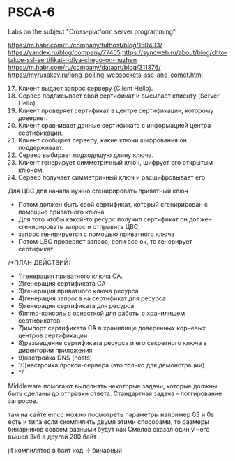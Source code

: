 # PSCA-6
Labs on the subject "Cross-platform server programming"

https://m.habr.com/ru/company/tuthost/blog/150433/
https://yandex.ru/blog/company/77455
https://syncweb.ru/about/blog/chto-takoe-ssl-sertifikat-i-dlya-chego-on-nuzhen
https://m.habr.com/ru/company/dataart/blog/311376/
https://myrusakov.ru/long-polling-websockets-sse-and-comet.html

17. Клиент выдает запрос серверу (Client Hello). 
18. Сервер подписывает свой сертификат и высылает клиенту (Server Hello). 
19. Клиент проверяет сертификат в центре сертификации, которому доверяет. 
20. Клиент сравнивает данные сертификата с информацией центра сертификации. 
21. Клиент сообщает серверу, какие ключи шифрования он поддерживает. 
22. Сервер выбирает подходящую длину ключа. 
23. Клиент генерирует симметричный ключ, шифрует его открытым ключом. 
24. Сервер получает симметричный ключ и расшифровывает его.

Для ЦВС для начала нужно сгенирировать приватный ключ
* Потом должен быть свой сертификат, который сгенирирован с помощью приватного ключа
* Для того чтобы какой-то ресурс получил сертификат он должен сгенирировать запрос и отправить ЦВС,
* запрос генирируется с помощью приватного ключа
* Потом ЦВС проверяет запрос, если все ок, то генерирует сертификат

/*ПЛАН ДЕЙСТВИЙ:
* 1)генерация приватного ключа CA.
* 2)генерация сертификата CA
* 3)генерация приватного ключа ресурса
* 4)генерация запроса на сертификат для ресурса
* 5)генерация сертификата для ресурса
* 6)mmc-консоль с оснасткой для работы с хранилищем сертификатов
* 7)импорт сертификата CA в хранилище доверенных корневых центров сертификации
* 8)размещение сертификата ресурса и  его секретного ключа в директории приложения
* 9)настройка DNS (hosts)
* 10)настройка прокси-сервера (это только для демонстрации)
* */

Middleware помогают выполнять некоторые задачи, которые должны быть сделаны до отправки ответа. Стандартная задача - логгирование запросов.

там на сайте emcc можно посмотреть параметры
например 03
и 0s есть
и типа если скомпилить двумя этими способами, то размеры бинарников совсем разными будут
как Смелов сказал один у него вышел 3кб
а другой 200 байт

jit компилятор в байт код -> бинарный 
